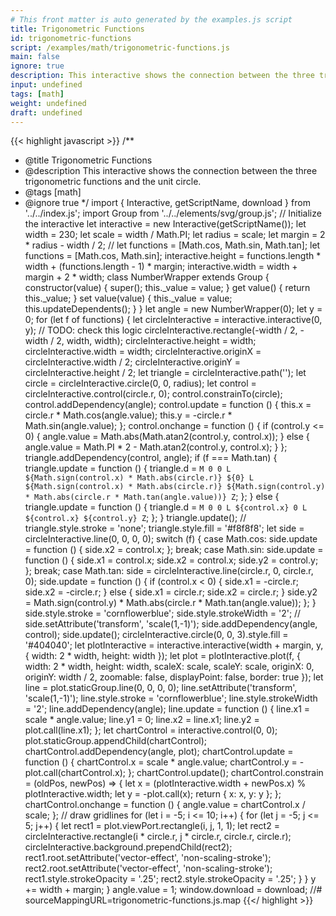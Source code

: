 ```yaml
---
# This front matter is auto generated by the examples.js script
title: Trigonometric Functions
id: trigonometric-functions
script: /examples/math/trigonometric-functions.js
main: false
ignore: true
description: This interactive shows the connection between the three trigonometric functions and the unit circle.
input: undefined
tags: [math]
weight: undefined
draft: undefined
---
```


{{< highlight javascript >}}
/**
* @title Trigonometric Functions
* @description This interactive shows the connection between the three trigonometric functions and the unit circle.
* @tags [math]
* @ignore true
*/
import { Interactive, getScriptName, download } from '../../index.js';
import Group from '../../elements/svg/group.js';
// Initialize the interactive
let interactive = new Interactive(getScriptName());
let width = 230;
let scale = width / Math.PI;
let radius = scale;
let margin = 2 * radius - width / 2;
// let functions = [Math.cos, Math.sin, Math.tan];
let functions = [Math.cos, Math.sin];
interactive.height = functions.length * width + (functions.length - 1) * margin;
interactive.width = width + margin + 2 * width;
class NumberWrapper extends Group {
    constructor(value) {
        super();
        this._value = value;
    }
    get value() {
        return this._value;
    }
    set value(value) {
        this._value = value;
        this.updateDependents();
    }
}
let angle = new NumberWrapper(0);
let y = 0;
for (let f of functions) {
    let circleInteractive = interactive.interactive(0, y); // TODO: check this logic
    circleInteractive.rectangle(-width / 2, -width / 2, width, width);
    circleInteractive.height = width;
    circleInteractive.width = width;
    circleInteractive.originX = circleInteractive.width / 2;
    circleInteractive.originY = circleInteractive.height / 2;
    let triangle = circleInteractive.path('');
    let circle = circleInteractive.circle(0, 0, radius);
    let control = circleInteractive.control(circle.r, 0);
    control.constrainTo(circle);
    control.addDependency(angle);
    control.update = function () {
        this.x = circle.r * Math.cos(angle.value);
        this.y = -circle.r * Math.sin(angle.value);
    };
    control.onchange = function () {
        if (control.y <= 0) {
            angle.value = Math.abs(Math.atan2(control.y, control.x));
        }
        else {
            angle.value = Math.PI * 2 - Math.atan2(control.y, control.x);
        }
    };
    triangle.addDependency(control, angle);
    if (f === Math.tan) {
        triangle.update = function () {
            triangle.d = `M 0 0
                    L ${Math.sign(control.x) * Math.abs(circle.r)} ${0}
                    L ${Math.sign(control.x) * Math.abs(circle.r)} ${Math.sign(control.y) * Math.abs(circle.r * Math.tan(angle.value))}
                    Z`;
        };
    }
    else {
        triangle.update = function () {
            triangle.d = `M 0 0
                    L ${control.x} 0
                    L ${control.x} ${control.y}
                    Z`;
        };
    }
    triangle.update();
    // triangle.style.stroke = 'none';
    triangle.style.fill = '#f8f8f8';
    let side = circleInteractive.line(0, 0, 0, 0);
    switch (f) {
        case Math.cos:
            side.update = function () {
                side.x2 = control.x;
            };
            break;
        case Math.sin:
            side.update = function () {
                side.x1 = control.x;
                side.x2 = control.x;
                side.y2 = control.y;
            };
            break;
        case Math.tan:
            side = circleInteractive.line(circle.r, 0, circle.r, 0);
            side.update = function () {
                if (control.x < 0) {
                    side.x1 = -circle.r;
                    side.x2 = -circle.r;
                }
                else {
                    side.x1 = circle.r;
                    side.x2 = circle.r;
                }
                side.y2 = Math.sign(control.y) * Math.abs(circle.r * Math.tan(angle.value));
            };
    }
    side.style.stroke = 'cornflowerblue';
    side.style.strokeWidth = '2';
    // side.setAttribute('transform', 'scale(1,-1)');
    side.addDependency(angle, control);
    side.update();
    circleInteractive.circle(0, 0, 3).style.fill = '#404040';
    let plotInteractive = interactive.interactive(width + margin, y, {
        width: 2 * width,
        height: width
    });
    let plot = plotInteractive.plot(f, {
        width: 2 * width,
        height: width,
        scaleX: scale,
        scaleY: scale,
        originX: 0,
        originY: width / 2,
        zoomable: false,
        displayPoint: false,
        border: true
    });
    let line = plot.staticGroup.line(0, 0, 0, 0);
    line.setAttribute('transform', 'scale(1,-1)');
    line.style.stroke = 'cornflowerblue';
    line.style.strokeWidth = '2';
    line.addDependency(angle);
    line.update = function () {
        line.x1 = scale * angle.value;
        line.y1 = 0;
        line.x2 = line.x1;
        line.y2 = plot.call(line.x1);
    };
    let chartControl = interactive.control(0, 0);
    plot.staticGroup.appendChild(chartControl);
    chartControl.addDependency(angle, plot);
    chartControl.update = function () {
        chartControl.x = scale * angle.value;
        chartControl.y = -plot.call(chartControl.x);
    };
    chartControl.update();
    chartControl.constrain = (oldPos, newPos) => {
        let x = (plotInteractive.width + newPos.x) % plotInteractive.width;
        let y = -plot.call(x);
        return { x: x, y: y };
    };
    chartControl.onchange = function () {
        angle.value = chartControl.x / scale;
    };
    // draw gridlines
    for (let i = -5; i <= 10; i++) {
        for (let j = -5; j <= 5; j++) {
            let rect1 = plot.viewPort.rectangle(i, j, 1, 1);
            let rect2 = circleInteractive.rectangle(i * circle.r, j * circle.r, circle.r, circle.r);
            circleInteractive.background.prependChild(rect2);
            rect1.root.setAttribute('vector-effect', 'non-scaling-stroke');
            rect2.root.setAttribute('vector-effect', 'non-scaling-stroke');
            rect1.style.strokeOpacity = '.25';
            rect2.style.strokeOpacity = '.25';
        }
    }
    y += width + margin;
}
angle.value = 1;
window.download = download;
//# sourceMappingURL=trigonometric-functions.js.map
{{</ highlight >}}

